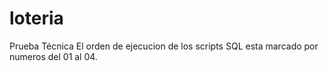 # loteria
Prueba Técnica
El orden de ejecucion de los scripts SQL esta marcado por numeros del 01 al 04.
